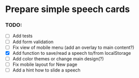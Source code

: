 # Prepare simple speech cards

### TODO:

- [ ] Add tests
- [ ] Add form validation
- [ ] Fix view of mobile menu (add an overlay to main content?)
- [x] Add function to save/read a speech to/from localStorage
- [ ] Add color themes or change main design(?)
- [ ] Fix mobile layout for New page
- [ ] Add a hint how to slide a speech
